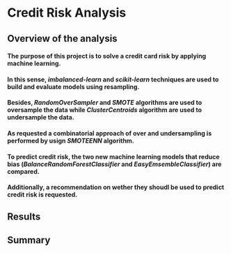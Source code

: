 # Credit Risk Analysis

## Overview of the analysis
#### The purpose of this project is to solve a credit card risk by applying machine learning. 
#### In this sense, ***imbalanced-learn*** and ***scikit-learn*** techniques are used to build and evaluate models using resampling. 
#### Besides,  ***RandomOverSampler*** and ***SMOTE*** algorithms are used to oversample the data while ***ClusterCentroids*** algorithm are used to undersample the data. 
#### As requested a combinatorial approach of over and undersampling is performed by usign ***SMOTEENN*** algorithm. 
#### To predict credit risk, the two new machine learning models that reduce bias (***BalanceRandomForestClassifier*** and ***EasyEmsembleClassifier***) are compared. 
#### Additionally, a recommendation on wether they shoudl be used to predict credit risk is requested. 


## Results

## Summary
